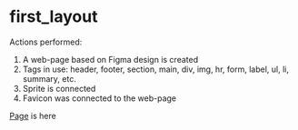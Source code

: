 # first_layout

Actions performed:

1. A web-page based on Figma design is created 
2. Tags in use: header, footer, section, main, div, img, hr, form, label, ul, li, summary, etc.
3. Sprite is connected 
4. Favicon was connected to the web-page  

[Page](https://lirikochi.github.io/first_layout/) is here
